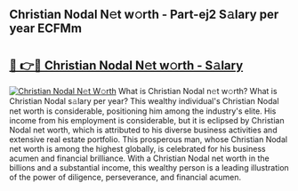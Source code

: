 ## Christian Nodal N𝚎t w𝚘rth - Part-ej2 S𝚊lary per year ECFMm

# <h2><a href="http://gc3cya.nevu.top/?p=Christian+Nodal">🔗 👉🔴 Christian Nodal N𝚎t w𝚘rth - S𝚊lary</a></h2>

[![Christian Nodal N𝚎t W𝚘rth](https://i.imgur.com/Oavwk0R.jpeg)](http://gc3cya.nevu.top/?p=Christian+Nodal)
What is Christian Nodal n𝚎t w𝚘rth? What is Christian Nodal s𝚊lary per year?
This wealthy individual's Christian Nodal net worth is considerable, positioning him among the industry's elite. His income from his employment is considerable, but it is eclipsed by Christian Nodal net worth, which is attributed to his diverse business activities and extensive real estate portfolio. This prosperous man, whose Christian Nodal net worth is among the highest globally, is celebrated for his business acumen and financial brilliance. With a Christian Nodal net worth in the billions and a substantial income, this wealthy person is a leading illustration of the power of diligence, perseverance, and financial acumen.

